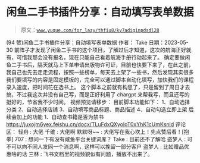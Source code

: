 # 闲鱼二手书插件分享：自动填写表单数据

> 原文：[`www.yuque.com/for_lazy/thfiu8/kv7adiginpdsdl28`](https://www.yuque.com/for_lazy/thfiu8/kv7adiginpdsdl28)

<ne-h2 id="0883d8e7" data-lake-id="0883d8e7"><ne-heading-ext><ne-heading-anchor></ne-heading-anchor><ne-heading-fold></ne-heading-fold></ne-heading-ext><ne-heading-content><ne-text id="ud1778614">(94 赞)闲鱼二手书插件分享：自动填写表单数据</ne-text></ne-heading-content></ne-h2> <ne-p id="u12610c2c" data-lake-id="u12610c2c"><ne-text id="u913610d0">作者： Take</ne-text></ne-p> <ne-p id="uaea48d80" data-lake-id="uaea48d80"><ne-text id="u7544f639">日期：2023-05-30</ne-text></ne-p> <ne-p id="u7bd5d152" data-lake-id="u7bd5d152"><ne-text id="u0b272562">前阵子才发现了闲鱼二手书的这个项目，了解过后才知道，这次的航海正好就有，可惜我那会没有报名，现在只能自己看着航海手册行动起来了。</ne-text></ne-p> <ne-p id="u84c458f5" data-lake-id="u84c458f5"><ne-text id="uefca506e">确定要做闲鱼二手书后，隔天就马上下单申请出版物许可证，目前也快要下来了，在此之前，我自己也先去走走流程，按照一些榜单，每天去上架了一些书，然后发现其实很多我们要填写的内容是固定模板的，完全可以通过脚本自动化填写，加快我们的课程录入速度，把时间花在选书上。</ne-text></ne-p> <ne-p id="u0b237b67" data-lake-id="u0b237b67"><ne-text id="ude7fc435">这个脚本之前就有构思了，只是留到了周日才去搞，不过我这次并没有自己写，而是正好利用了 chargpt 来帮我写，而且还写的挺好的，节省我不少时间。</ne-text></ne-p> <ne-p id="u6886fa68" data-lake-id="u6886fa68"><ne-text id="ucf2d849d">视频预览请移步：</ne-text></ne-p> <ne-p id="uefe4d347" data-lake-id="uefe4d347"><ne-text id="ue87109cd">目前脚本功能如下：</ne-text> <ne-text id="u6f5aebff">1、自动选择分类</ne-text> <ne-text id="u1f1c80d5">2、自动选择店铺</ne-text> <ne-text id="u29542a35">3、自动填写商品标题、商品描述</ne-text> <ne-text id="u694d973c">4、自动勾选立即上架</ne-text></ne-p> <ne-p id="ue99a259c" data-lake-id="ue99a259c"><ne-text id="u1db275ce">后续会加上的功能</ne-text> <ne-text id="u5e756869">1、自动查书籍是否为禁书</ne-text>[<ne-text id="u2e455f3c">https://juxojm6yex.feishu.cn/docx/TLuFdxQXyoloT0xYhK1cUmKsnld</ne-text>](https://juxojm6yex.feishu.cn/docx/TLuFdxQXyoloT0xYhK1cUmKsnld)</ne-p> <ne-hole id="ud824dc7a" data-lake-id="ud824dc7a"><ne-card data-card-name="hr" data-card-type="block" id="YNmSx" data-event-boundary="card"><ne-p id="u2fa642a9" data-lake-id="u2fa642a9"><ne-text id="u5177a439">评论区：</ne-text></ne-p> <ne-p id="uf400797c" data-lake-id="uf400797c"><ne-text id="u1c3a5458">轻舟 : 大佬</ne-text> <ne-text id="u521dadeb">千维 : 大佬啊</ne-text> <ne-text id="ub3600956">默默呀~~ : 大佬写在我心坎上！先点赞后看！[抱拳]</ne-text> <ne-text id="uf2a7a1e8">707 : 想问一下有没有咸鱼平台关键词库？</ne-text> <ne-text id="u2e354569">Take : 目前还不了解哈</ne-text> <ne-text id="u8c51da79">盗梦人 : 可不可以向不同人发同一个消息啊，这样可以挽留一部分客户</ne-text> <ne-text id="ueeee9b85">盗梦人 : 比如赠品优惠啥的话</ne-text> <ne-text id="u85ef27b4">三林 : 飞书文档里的视频貌似有问题，播放不出来了。</ne-text></ne-p></ne-card></ne-hole>